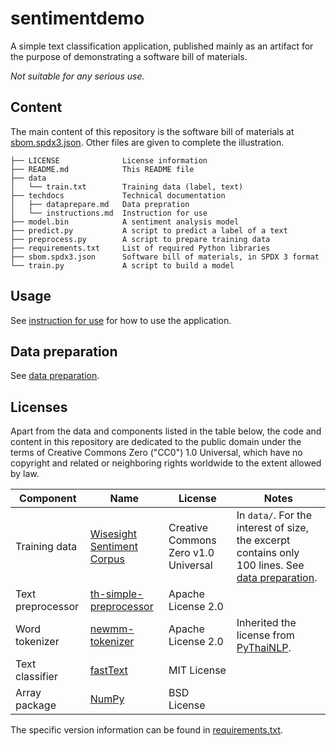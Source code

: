 # sentimentdemo

A simple text classification application, published mainly as an artifact for
the purpose of demonstrating a software bill of materials.

*Not suitable for any serious use.*

## Content

The main content of this repository is the software bill of materials at
[sbom.spdx3.json](./sbom.spdx3.json).
Other files are given to complete the illustration.

```text
├── LICENSE              License information
├── README.md            This README file
├── data
│   └── train.txt        Training data (label, text)
├── techdocs             Technical documentation
│   ├── dataprepare.md   Data prepration
│   └── instructions.md  Instruction for use
├── model.bin            A sentiment analysis model
├── predict.py           A script to predict a label of a text
├── preprocess.py        A script to prepare training data
├── requirements.txt     List of required Python libraries
├── sbom.spdx3.json      Software bill of materials, in SPDX 3 format
└── train.py             A script to build a model
```

## Usage

See [instruction for use](./techdocs/instructions.md) for how to use the application.

## Data preparation

See [data preparation](./techdocs/dataprepare.md).

## Licenses

Apart from the data and components listed in the table below, the code and
content in this repository are dedicated to the public domain under the terms
of Creative Commons Zero ("CC0") 1.0 Universal, which have no copyright and
related or neighboring rights worldwide to the extent allowed by law.

| Component | Name | License | Notes |
| --------- | ---- | ------- | ----- |
| Training data | [Wisesight Sentiment Corpus](https://github.com/PyThaiNLP/wisesight-sentiment) | Creative Commons Zero v1.0 Universal | In `data/`. For the interest of size, the excerpt contains only 100 lines. See [data preparation](./techdocs/dataprepare.md). |
| Text preprocessor | [th-simple-preprocessor](https://pypi.org/project/th-simple-preprocessor/) |  Apache License 2.0 | |
| Word tokenizer | [newmm-tokenizer](https://pypi.org/project/newmm-tokenizer/) | Apache License 2.0 | Inherited the license from [PyThaiNLP](https://pypi.org/project/pythainlp/). |
| Text classifier | [fastText](https://pypi.org/project/fasttext/) | MIT License | |
| Array package | [NumPy](https://pypi.org/project/numpy/) | BSD License | |

 The specific version information can be found in
[requirements.txt](./requirements.txt).
